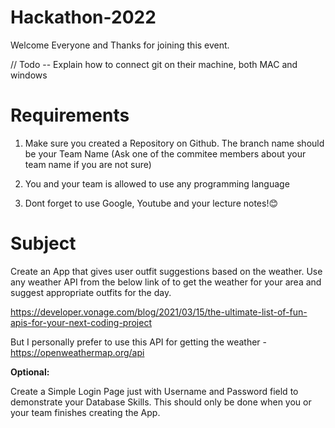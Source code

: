 # Hackathon-2022

Welcome Everyone and Thanks for joining this event. 


// Todo -- Explain how to connect git on their machine, both MAC and windows


# Requirements
1. Make sure you created a Repository on Github. The branch name should be your Team Name (Ask one of the commitee members about your team name if you are not sure)

2. You and your team is allowed to use any programming language 

3. Dont forget to use Google, Youtube and your lecture notes!😊

# Subject

Create an App that gives user outfit suggestions based on the weather. Use any weather API from the below link of to get the weather for your area and suggest appropriate outfits for the day. 

https://developer.vonage.com/blog/2021/03/15/the-ultimate-list-of-fun-apis-for-your-next-coding-project

But I personally prefer to use this API for getting the weather - https://openweathermap.org/api

**Optional:**

Create a Simple Login Page just with Username and Password field to demonstrate your Database Skills. This should only be done when you or your team finishes creating the App. 


